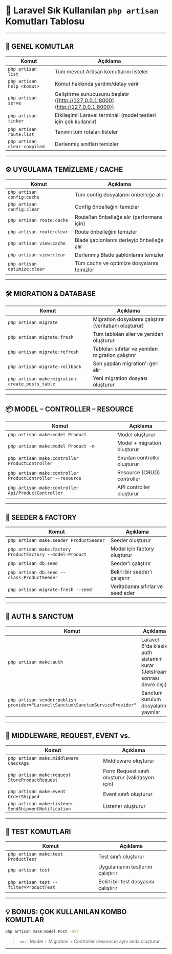 # 🧰 Laravel Sık Kullanılan `php artisan` Komutları Tablosu

---

## 🔧 GENEL KOMUTLAR

| Komut                        | Açıklama                                                                        |
| ---------------------------- | ------------------------------------------------------------------------------- |
| `php artisan list`           | Tüm mevcut Artisan komutlarını listeler                                         |
| `php artisan help <komut>`   | Komut hakkında yardım/detay verir                                               |
| `php artisan serve`          | Geliştirme sunucusunu başlatır ([http://127.0.0.1:8000](http://127.0.0.1:8000)) |
| `php artisan tinker`         | Etkileşimli Laravel terminali (model testleri için çok kullanılır)              |
| `php artisan route:list`     | Tanımlı tüm rotaları listeler                                                   |
| `php artisan clear-compiled` | Derlenmiş sınıfları temizler                                                    |

---

## ⚙️ UYGULAMA TEMİZLEME / CACHE

| Komut                        | Açıklama                                    |
| ---------------------------- | ------------------------------------------- |
| `php artisan config:cache`   | Tüm config dosyalarını önbelleğe alır       |
| `php artisan config:clear`   | Config önbelleğini temizler                 |
| `php artisan route:cache`    | Route’ları önbelleğe alır (performans için) |
| `php artisan route:clear`    | Route önbelleğini temizler                  |
| `php artisan view:cache`     | Blade şablonlarını derleyip önbelleğe alır  |
| `php artisan view:clear`     | Derlenmiş Blade şablonlarını temizler       |
| `php artisan optimize:clear` | Tüm cache ve optimize dosyalarını temizler  |

---

## 🛠️ MIGRATION & DATABASE

| Komut                                           | Açıklama                                                |
| ----------------------------------------------- | ------------------------------------------------------- |
| `php artisan migrate`                           | Migration dosyalarını çalıştırır (veritabanı oluşturur) |
| `php artisan migrate:fresh`                     | Tüm tabloları siler ve yeniden oluşturur                |
| `php artisan migrate:refresh`                   | Tabloları sıfırlar ve yeniden migration çalıştırır      |
| `php artisan migrate:rollback`                  | Son yapılan migration'ı geri alır                       |
| `php artisan make:migration create_posts_table` | Yeni migration dosyası oluşturur                        |

---

## 📦 MODEL – CONTROLLER – RESOURCE

| Komut                                                      | Açıklama                     |
| ---------------------------------------------------------- | ---------------------------- |
| `php artisan make:model Product`                           | Model oluşturur              |
| `php artisan make:model Product -m`                        | Model + migration oluşturur  |
| `php artisan make:controller ProductController`            | Sıradan controller oluşturur |
| `php artisan make:controller ProductController --resource` | Resource (CRUD) controller   |
| `php artisan make:controller Api/ProductController`        | API controller oluşturur     |

---

## 🧪 SEEDER & FACTORY

| Komut                                                     | Açıklama                           |
| --------------------------------------------------------- | ---------------------------------- |
| `php artisan make:seeder ProductSeeder`                   | Seeder oluşturur                   |
| `php artisan make:factory ProductFactory --model=Product` | Model için factory oluşturur       |
| `php artisan db:seed`                                     | Seeder’ı çalıştırır                |
| `php artisan db:seed --class=ProductSeeder`               | Belirli bir seeder'ı çalıştırır    |
| `php artisan migrate:fresh --seed`                        | Veritabanını sıfırlar ve seed eder |

---

## 🔐 AUTH & SANCTUM

| Komut                                                                            | Açıklama                                                                |
| -------------------------------------------------------------------------------- | ----------------------------------------------------------------------- |
| `php artisan make:auth`                                                          | Laravel 6'da klasik auth sistemini kurar (Jetstream sonrası devre dışı) |
| `php artisan vendor:publish --provider="Laravel\Sanctum\SanctumServiceProvider"` | Sanctum kurulum dosyalarını yayınlar                                    |

---

## 🧩 MIDDLEWARE, REQUEST, EVENT vs.

| Komut                                                | Açıklama                                        |
| ---------------------------------------------------- | ----------------------------------------------- |
| `php artisan make:middleware CheckAge`               | Middleware oluşturur                            |
| `php artisan make:request StoreProductRequest`       | Form Request sınıfı oluşturur (validasyon için) |
| `php artisan make:event OrderShipped`                | Event sınıfı oluşturur                          |
| `php artisan make:listener SendShipmentNotification` | Listener oluşturur                              |

---

## 🧪 TEST KOMUTLARI

| Komut                                   | Açıklama                              |
| --------------------------------------- | ------------------------------------- |
| `php artisan make:test ProductTest`     | Test sınıfı oluşturur                 |
| `php artisan test`                      | Uygulamanın testlerini çalıştırır     |
| `php artisan test --filter=ProductTest` | Belirli bir test dosyasını çalıştırır |

---

## 💡 BONUS: ÇOK KULLANILAN KOMBO KOMUTLAR

```bash
php artisan make:model Post -mcr
```

> `-mcr`: Model + Migration + Controller (resource) aynı anda oluşturur.

---
